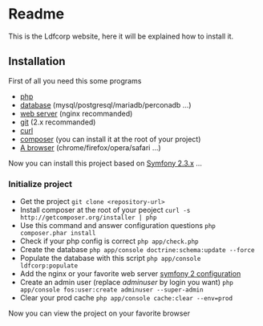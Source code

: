 # Readme

This is the Ldfcorp website, here it will be explained how to install it.

## Installation

First of all you need this some programs

* [php](http://www.php.net/)
* [database](https://mariadb.org/) (mysql/postgresql/mariadb/perconadb …)
* [web server](http://nginx.org/) (nginx recommanded)
* [git](http://git-scm.com/) (2.x recommanded)
* [curl](http://curl.haxx.se/)
* [composer](https://getcomposer.org/) (you can install it at the root of your
  project)
* [A browser](http://www.chromium.org/) (chrome/firefox/opera/safari …)

Now you can install this project based on [Symfony 2.3.x](http://symfony.com/) …

### Initialize project

* Get the project
  `git clone <repository-url>`
* Install composer at the root of your peoject
  `curl -s http://getcomposer.org/installer | php`
* Use this command and answer configuration questions
  `php composer.phar install`
* Check if your php config is correct
  `php app/check.php`
* Create the database
  `php app/console doctrine:schema:update --force`
* Populate the database with this script
  `php app/console ldfcorp:populate`
* Add the nginx or your favorite web server 
  [symfony 2 configuration](http://wiki.nginx.org/Symfony)
* Create an admin user (replace _adminuser_ by login you want)
  `php app/console fos:user:create adminuser --super-admin`
* Clear your prod cache
  `php app/console cache:clear --env=prod`

Now you can view the project on your favorite browser
